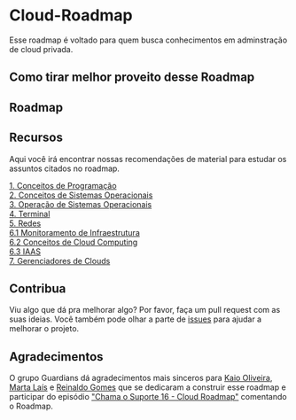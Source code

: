 # Cloud-Roadmap

Esse roadmap é voltado para quem busca conhecimentos em adminstração de cloud privada.

## Como tirar melhor proveito desse Roadmap

## Roadmap

## Recursos

Aqui você irá encontrar nossas recomendações de material para estudar os assuntos citados no roadmap.

[1. Conceitos de Programação](https://github.com/Guardians-DSC/Cloud-Roadmap/tree/main/1.%20Conceitos%20de%20programa%C3%A7%C3%A3o)\
[2. Conceitos de Sistemas Operacionais](https://github.com/Guardians-DSC/Cloud-Roadmap/tree/main/2.%20Conceitos%20de%20sistemas%20operacionais)\
[3. Operação de Sistemas Operacionais](https://github.com/Guardians-DSC/Cloud-Roadmap/tree/main/3.%20Opera%C3%A7%C3%A3o%20de%20sistemas%20operacionais)\
[4. Terminal](https://github.com/Guardians-DSC/Cloud-Roadmap/tree/main/4.%20Terminal)\
[5. Redes](https://github.com/Guardians-DSC/Cloud-Roadmap/tree/main/5.%20Redes)\
[6.1 Monitoramento de Infraestrutura](https://github.com/Guardians-DSC/Cloud-Roadmap/tree/main/6.1%20Monitoramento%20de%20infraestrutura)\
[6.2 Conceitos de Cloud Computing](https://github.com/Guardians-DSC/Cloud-Roadmap/tree/main/6.2%20Conceitos%20de%20cloud%20computing)\
[6.3 IAAS](https://github.com/Guardians-DSC/Cloud-Roadmap/tree/main/6.3%20IAAS)\
[7. Gerenciadores de Clouds](https://github.com/Guardians-DSC/Cloud-Roadmap/tree/main/7.%20Gerenciador%20de%20clouds)

## Contribua

Viu algo que dá pra melhorar algo? Por favor, faça um pull request com as suas ideias. Você também pode olhar a parte de [issues](https://github.com/Guardians-DSC/Cloud-Roadmap/issues) para ajudar a melhorar o projeto.

## Agradecimentos

O grupo Guardians dá agradecimentos mais sinceros para [Kaio Oliveira](https://github.com/kaiokmo), [Marta Laís](https://github.com/martalais) e [Reinaldo Gomes]() que se dedicaram a construir esse roadmap e participar do episódio ["Chama o Suporte 16 - Cloud Roadmap"]() comentando o Roadmap.
